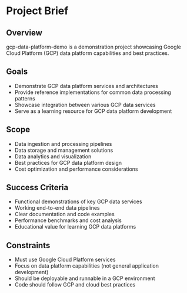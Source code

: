 # Project Brief

## Overview
gcp-data-platform-demo is a demonstration project showcasing Google Cloud Platform (GCP) data platform capabilities and best practices.

## Goals
- Demonstrate GCP data platform services and architectures
- Provide reference implementations for common data processing patterns
- Showcase integration between various GCP data services
- Serve as a learning resource for GCP data platform development

## Scope
- Data ingestion and processing pipelines
- Data storage and management solutions
- Data analytics and visualization
- Best practices for GCP data platform design
- Cost optimization and performance considerations

## Success Criteria
- Functional demonstrations of key GCP data services
- Working end-to-end data pipelines
- Clear documentation and code examples
- Performance benchmarks and cost analysis
- Educational value for learning GCP data platforms

## Constraints
- Must use Google Cloud Platform services
- Focus on data platform capabilities (not general application development)
- Should be deployable and runnable in a GCP environment
- Code should follow GCP and cloud best practices
